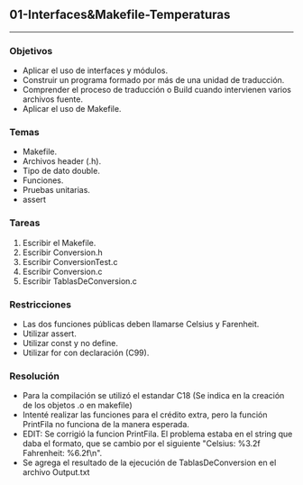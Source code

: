 ## 01-Interfaces&Makefile-Temperaturas

------------


### Objetivos
- Aplicar el uso de interfaces y módulos.
- Construir un programa formado por más de una unidad de traducción.
- Comprender el proceso de traducción o Build cuando intervienen varios archivos fuente.
- Aplicar el uso de Makefile.

### Temas
- Makefile.
- Archivos header (.h).
- Tipo de dato double.
- Funciones.
- Pruebas unitarias.
- assert

### Tareas
1. Escribir el Makefile.
2. Escribir Conversion.h
3. Escribir ConversionTest.c
4. Escribir Conversion.c
5. Escribir TablasDeConversion.c

### Restricciones
- Las dos funciones públicas deben llamarse Celsius y Farenheit.
- Utilizar assert.
- Utilizar const y no define.
- Utilizar for con declaración (C99).

### Resolución
- Para la compilación se utilizó el estandar C18 (Se indica en la creación de los objetos .o en makefile)
- Intenté realizar las funciones para el crédito extra, pero la función PrintFila no funciona de la manera esperada.
- EDIT: Se corrigió la funcion PrintFila. El problema estaba en el string que daba el formato, que se cambio por el siguiente "Celsius: %3.2f  Fahrenheit: %6.2f\n".
- Se agrega el resultado de la ejecución de TablasDeConversion en el archivo Output.txt
